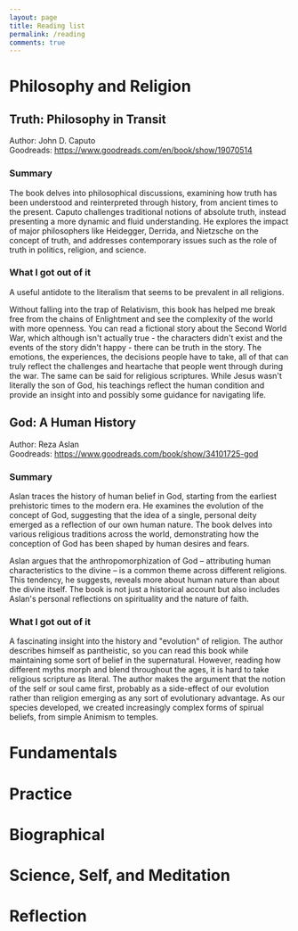 ```yaml
---
layout: page
title: Reading list
permalink: /reading
comments: true
---
```


# Philosophy and Religion

## Truth: Philosophy in Transit

Author: John D. Caputo\
Goodreads: <https://www.goodreads.com/en/book/show/19070514>

### Summary

The book delves into philosophical discussions, examining how truth has been understood and reinterpreted through history, from ancient times to the present. Caputo challenges traditional notions of absolute truth, instead presenting a more dynamic and fluid understanding. He explores the impact of major philosophers like Heidegger, Derrida, and Nietzsche on the concept of truth, and addresses contemporary issues such as the role of truth in politics, religion, and science.

### What I got out of it

A useful antidote to the literalism that seems to be prevalent in all religions.

Without falling into the trap of Relativism, this book has helped me break free from the chains of Enlightment and see the complexity of the world with more openness. You can read a fictional story about the Second World War, which although isn't actually true - the characters didn't exist and the events of the story didn't happy - there can be truth in the story. The emotions, the experiences, the decisions people have to take, all of that can truly reflect the challenges and heartache that people went through during the war. The same can be said for religious scriptures. While Jesus wasn't literally the son of God, his teachings reflect the human condition and provide an insight into and possibly some guidance for navigating life.

## God: A Human History

Author: Reza Aslan\
Goodreads: <https://www.goodreads.com/book/show/34101725-god>

### Summary

Aslan traces the history of human belief in God, starting from the earliest prehistoric times to the modern era. He examines the evolution of the concept of God, suggesting that the idea of a single, personal deity emerged as a reflection of our own human nature. The book delves into various religious traditions across the world, demonstrating how the conception of God has been shaped by human desires and fears.

Aslan argues that the anthropomorphization of God – attributing human characteristics to the divine – is a common theme across different religions. This tendency, he suggests, reveals more about human nature than about the divine itself. The book is not just a historical account but also includes Aslan's personal reflections on spirituality and the nature of faith.

### What I got out of it

A fascinating insight into the history and "evolution" of religion. The author describes himself as pantheistic, so you can read this book while maintaining some sort of belief in the supernatural. However, reading how different myths morph and blend throughout the ages, it is hard to take religious scripture as literal. The author makes the argument that the notion of the self or soul came first, probably as a side-effect of our evolution rather than religion emerging as any sort of evolutionary advantage. As our species developed, we created increasingly complex forms of spirual beliefs, from simple Animism to temples. 

# Fundamentals

# Practice

# Biographical

# Science, Self, and Meditation

# Reflection
